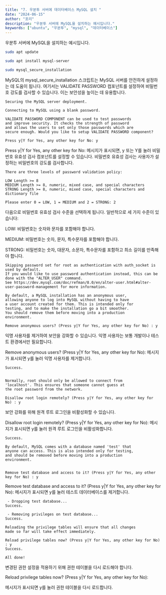 ```yaml
---
title: "7. 우분투 서버에 데이터베이스 MySQL 설치 "
date: "2024-06-15"
author: "포리"
description: "우분투 서버에 MySQL을 설치하는 예시입니다."
keywords: ["ubuntu", "우분투", "mysql", "데이터베이스"]
---
```


우분투 서버에 MySQL을 설치하는 예시입니다.

```bash
sudo apt update
```

```bash
sudo apt install mysql-server
```

```bash
sudo mysql_secure_installation
```

MySQL의 mysql_secure_installation 스크립트는 MySQL 서버를 안전하게 설정하는 데 도움이 됩니다. 여기서는 VALIDATE PASSWORD 컴포넌트를 설정하여 비밀번호 강도를 검사할 수 있습니다. 이는 보안성을 높이는 데 유용합니다.

```
Securing the MySQL server deployment.

Connecting to MySQL using a blank password.

VALIDATE PASSWORD COMPONENT can be used to test passwords
and improve security. It checks the strength of password
and allows the users to set only those passwords which are
secure enough. Would you like to setup VALIDATE PASSWORD component?

Press y|Y for Yes, any other key for No: y
```

Press y|Y for Yes, any other key for No: 메시지가 표시되면, y 또는 Y를 눌러 비밀번호 유효성 검사 컴포넌트를 설정할 수 있습니다. 비밀번호 유효성 검사는 사용자가 설정하는 비밀번호의 강도를 검사합니다.

```
There are three levels of password validation policy:

LOW Length >= 8
MEDIUM Length >= 8, numeric, mixed case, and special characters
STRONG Length >= 8, numeric, mixed case, special characters and dictionary file

Please enter 0 = LOW, 1 = MEDIUM and 2 = STRONG: 2
```

다음으로 비밀번호 유효성 검사 수준을 선택하게 됩니다. 일반적으로 세 가지 수준이 있습니다:

LOW: 비밀번호는 숫자와 문자를 포함해야 합니다.

MEDIUM: 비밀번호는 숫자, 문자, 특수문자를 포함해야 합니다.

STRONG: 비밀번호는 숫자, 대문자, 소문자, 특수문자를 포함하고 최소 길이를 만족해야 합니다.

```
Skipping password set for root as authentication with auth_socket is used by default.
If you would like to use password authentication instead, this can be done with the "ALTER_USER" command.
See https://dev.mysql.com/doc/refman/8.0/en/alter-user.html#alter-user-password-management for more information.

By default, a MySQL installation has an anonymous user,
allowing anyone to log into MySQL without having to have
a user account created for them. This is intended only for
testing, and to make the installation go a bit smoother.
You should remove them before moving into a production
environment.

Remove anonymous users? (Press y|Y for Yes, any other key for No) : y
```

익명 사용자를 제거하여 보안을 강화할 수 있습니다. 익명 사용자는 보통 개발이나 테스트 환경에서만 필요합니다.

Remove anonymous users? (Press y|Y for Yes, any other key for No): 메시지가 표시되면 y를 눌러 익명 사용자를 제거합니다.

```
Success.


Normally, root should only be allowed to connect from
'localhost'. This ensures that someone cannot guess at
the root password from the network.

Disallow root login remotely? (Press y|Y for Yes, any other key for No) : y
```

보안 강화를 위해 원격 루트 로그인을 비활성화할 수 있습니다.

Disallow root login remotely? (Press y|Y for Yes, any other key for No): 메시지가 표시되면 y를 눌러 원격 루트 로그인을 비활성화합니다.

```
Success.

By default, MySQL comes with a database named 'test' that
anyone can access. This is also intended only for testing,
and should be removed before moving into a production
environment.


Remove test database and access to it? (Press y|Y for Yes, any other key for No) : y
```

Remove test database and access to it? (Press y|Y for Yes, any other key for No): 메시지가 표시되면 y를 눌러 테스트 데이터베이스를 제거합니다.

```
 - Dropping test database...
Success.

 - Removing privileges on test database...
Success.

Reloading the privilege tables will ensure that all changes
made so far will take effect immediately.

Reload privilege tables now? (Press y|Y for Yes, any other key for No) : y
Success.

All done!
```

변경된 권한 설정을 적용하기 위해 권한 테이블을 다시 로드해야 합니다.

Reload privilege tables now? (Press y|Y for Yes, any other key for No):

메시지가 표시되면 y를 눌러 권한 테이블을 다시 로드합니다.
